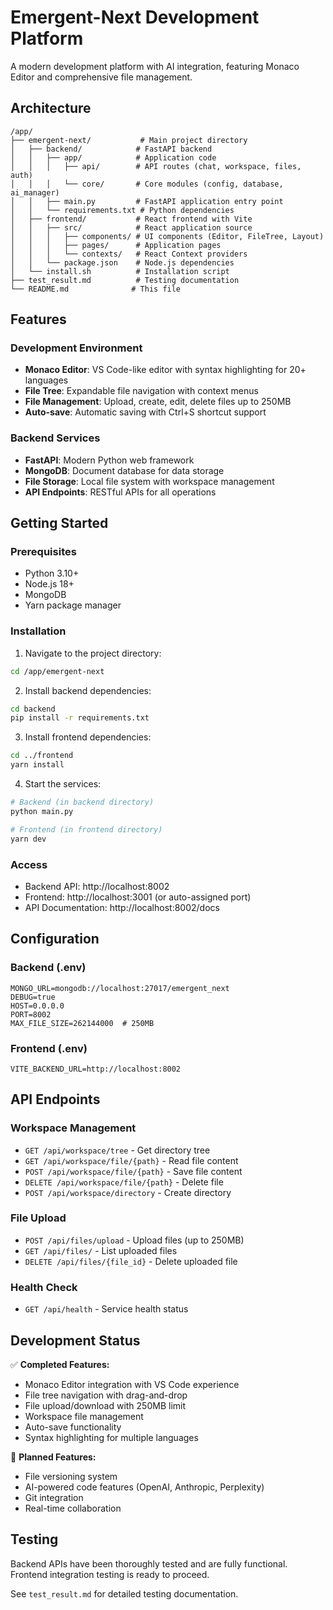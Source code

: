 # Emergent-Next Development Platform

A modern development platform with AI integration, featuring Monaco Editor and comprehensive file management.

## Architecture

```
/app/
├── emergent-next/           # Main project directory
│   ├── backend/            # FastAPI backend
│   │   ├── app/            # Application code
│   │   │   ├── api/        # API routes (chat, workspace, files, auth)
│   │   │   └── core/       # Core modules (config, database, ai_manager)
│   │   ├── main.py         # FastAPI application entry point
│   │   └── requirements.txt # Python dependencies
│   ├── frontend/           # React frontend with Vite
│   │   ├── src/            # React application source
│   │   │   ├── components/ # UI components (Editor, FileTree, Layout)
│   │   │   ├── pages/      # Application pages
│   │   │   └── contexts/   # React Context providers
│   │   └── package.json    # Node.js dependencies
│   └── install.sh          # Installation script
├── test_result.md          # Testing documentation
└── README.md              # This file
```

## Features

### Development Environment
- **Monaco Editor**: VS Code-like editor with syntax highlighting for 20+ languages
- **File Tree**: Expandable file navigation with context menus
- **File Management**: Upload, create, edit, delete files up to 250MB
- **Auto-save**: Automatic saving with Ctrl+S shortcut support

### Backend Services
- **FastAPI**: Modern Python web framework
- **MongoDB**: Document database for data storage
- **File Storage**: Local file system with workspace management
- **API Endpoints**: RESTful APIs for all operations

## Getting Started

### Prerequisites
- Python 3.10+
- Node.js 18+
- MongoDB
- Yarn package manager

### Installation

1. Navigate to the project directory:
```bash
cd /app/emergent-next
```

2. Install backend dependencies:
```bash
cd backend
pip install -r requirements.txt
```

3. Install frontend dependencies:
```bash
cd ../frontend
yarn install
```

4. Start the services:
```bash
# Backend (in backend directory)
python main.py

# Frontend (in frontend directory) 
yarn dev
```

### Access
- Backend API: http://localhost:8002
- Frontend: http://localhost:3001 (or auto-assigned port)
- API Documentation: http://localhost:8002/docs

## Configuration

### Backend (.env)
```
MONGO_URL=mongodb://localhost:27017/emergent_next
DEBUG=true
HOST=0.0.0.0
PORT=8002
MAX_FILE_SIZE=262144000  # 250MB
```

### Frontend (.env)
```
VITE_BACKEND_URL=http://localhost:8002
```

## API Endpoints

### Workspace Management
- `GET /api/workspace/tree` - Get directory tree
- `GET /api/workspace/file/{path}` - Read file content
- `POST /api/workspace/file/{path}` - Save file content
- `DELETE /api/workspace/file/{path}` - Delete file
- `POST /api/workspace/directory` - Create directory

### File Upload
- `POST /api/files/upload` - Upload files (up to 250MB)
- `GET /api/files/` - List uploaded files  
- `DELETE /api/files/{file_id}` - Delete uploaded file

### Health Check
- `GET /api/health` - Service health status

## Development Status

✅ **Completed Features:**
- Monaco Editor integration with VS Code experience
- File tree navigation with drag-and-drop
- File upload/download with 250MB limit
- Workspace file management
- Auto-save functionality
- Syntax highlighting for multiple languages

📝 **Planned Features:**
- File versioning system
- AI-powered code features (OpenAI, Anthropic, Perplexity)
- Git integration
- Real-time collaboration

## Testing

Backend APIs have been thoroughly tested and are fully functional. Frontend integration testing is ready to proceed.

See `test_result.md` for detailed testing documentation.